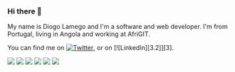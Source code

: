 ### Hi there 👋
My name is Diogo Lamego and I'm a software and web developer.
I'm from Portugal, living in Angola and working at AfriGIT.

You can find me on [![Twitter][1.2]][1], or on [![LinkedIn][3.2]][3].


[1.2]: http://i.imgur.com/wWzX9uB.png
[2.2]: https://www.flaticon.com/br/icone-gratis/linkedin_174857

[1]: https://twitter.com/LamegoDiogo
[2]: https://www.linkedin.com/in/diogolamego

![](https://img.shields.io/badge/OS-Windows-informational?style=flat&logo=windows&logoColor=white&color=2bbc8a)
![](https://img.shields.io/badge/Editor-VisualCode-informational?style=flat&logo=visual-studio-code&logoColor=white&color=2bbc8a)
![](https://img.shields.io/badge/Code-CSharp-informational?style=flat&logo=c-sharp&logoColor=white&color=2bbc8a)
![](https://img.shields.io/badge/Code-Javascript-informational?style=flat&logo=javascript&logoColor=white&color=2bbc8a)
![](https://img.shields.io/badge/Code-HTML-informational?style=flat&logo=html&logoColor=white&color=2bbc8a)
![](https://img.shields.io/badge/Code-CSS-informational?style=flat&logo=css&logoColor=white&color=2bbc8a)
